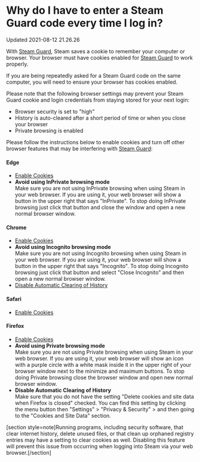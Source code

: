 # Why do I have to enter a Steam Guard code every time I log in?
Updated 2021-08-12 21.26.26

With [Steam Guard](https://help.steampowered.com/en/faqs/view/06B0-26E6-2CF8-254C), Steam saves a cookie to remember your computer or browser. Your browser must have cookies enabled for [Steam Guard](https://help.steampowered.com/en/faqs/view/06B0-26E6-2CF8-254C) to work properly.  
  
If you are being repeatedly asked for a Steam Guard code on the same computer, you will need to ensure your browser has cookies enabled.  
  
Please note that the following browser settings may prevent your Steam Guard cookie and login credentials from staying stored for your next login:  

* Browser security is set to "high"
* History is auto-cleared after a short period of time or when you close your browser
* Private browsing is enabled

  
Please follow the instructions below to enable cookies and turn off other browser features that may be interfering with [Steam Guard](https://help.steampowered.com/en/faqs/view/06B0-26E6-2CF8-254C):  
  
#### Edge

* [Enable Cookies](https://support.microsoft.com/en-us/search?query=enable%20cookies%20in%20edge)
* **Avoid using InPrivate browsing mode**  
Make sure you are not using InPrivate browsing when using Steam in your web browser. If you are using it, your web browser will show a button in the upper right that says "InPrivate". To stop doing InPrivate browsing just click that button and close the window and open a new normal browser window.

    
#### ​Chrome

* [Enable Cookies](https://support.google.com/accounts/answer/61416)
* **Avoid using Incognito browsing mode**  
Make sure you are not using Incognito browsing when using Steam in your web browser. If you are using it, your web browser will show a button in the upper right that says "Incognito". To stop doing Incognito browsing just click that button and select "Close Incognito" and then open a new normal browser window.
* [Disable Automatic Clearing of History](https://support.google.com/chrome/answer/95647?co=GENIE.Platform%3DDesktop&hl=en-GB#zippy=%2Cdelete-cookies-after-you-close-chrome/)

    
#### Safari

* [Enable Cookies](https://support.apple.com/guide/safari/manage-cookies-and-website-data-sfri11471/mac)

    
#### ​Firefox

* [Enable Cookies](https://support.mozilla.org/en-US/kb/websites-say-cookies-are-blocked-unblock-them)
* **Avoid using Private browsing mode**  
Make sure you are not using Private browsing when using Steam in your web browser. If you are using it, your web browser will show an icon with a purple circle with a white mask inside it in the upper right of your browser window next to the minimize and maximum buttons. To stop doing Private browsing close the browser window and open new normal browser window.
* **Disable Automatic Clearing of History**  
Make sure that you do not have the setting "Delete cookies and site data when Firefox is closed" checked. You can find this setting by clicking the menu button then "Settings" > "Privacy & Security" > and then going to the "Cookies and Site Data" section.

  
  
[section style=note]Running programs, including security software, that clear internet history, delete unused files, or that clean up orphaned registry entries may have a setting to clear cookies as well. Disabling this feature will prevent this issue from occurring when logging into Steam via your web browser.[/section]